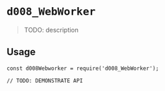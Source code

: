 # `d008_WebWorker`

> TODO: description

## Usage

```
const d008Webworker = require('d008_WebWorker');

// TODO: DEMONSTRATE API
```
